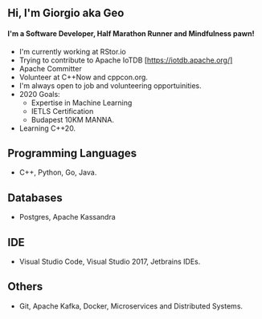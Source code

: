 ## Hi, I'm Giorgio aka Geo
#### I'm a Software Developer, Half Marathon Runner and Mindfulness pawn!
- I'm currently working at RStor.io
- Trying to contribute to Apache IoTDB [https://iotdb.apache.org/]
- Apache Committer
- Volunteer at C++Now and cppcon.org.
- I'm always open to job and volunteering opportuinities.
- 2020 Goals:
    - Expertise in Machine Learning
    - IETLS Certification
    - Budapest 10KM MANNA.
- Learning C++20.

## Programming Languages
- C++, Python, Go, Java.
## Databases
- Postgres, Apache Kassandra
## IDE
- Visual Studio Code, Visual Studio 2017, Jetbrains IDEs.
## Others
- Git, Apache Kafka, Docker, Microservices and Distributed Systems.
